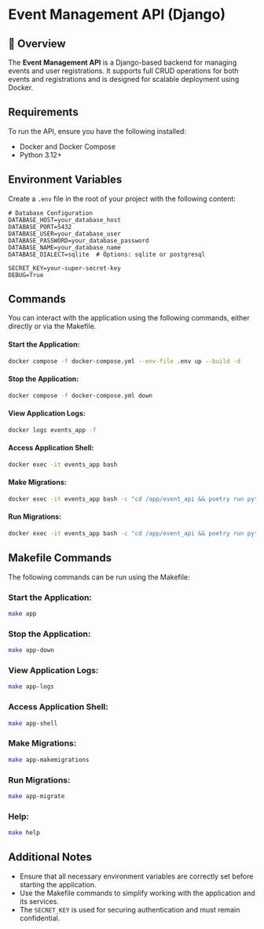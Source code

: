 # Event Management API (Django)

## 📝 Overview
The **Event Management API** is a Django-based backend for managing events and user registrations. It supports full CRUD operations for both events and registrations and is designed for scalable deployment using Docker.

## Requirements
To run the API, ensure you have the following installed:

- Docker and Docker Compose
- Python 3.12+

## Environment Variables

Create a `.env` file in the root of your project with the following content:

```env
# Database Configuration
DATABASE_HOST=your_database_host
DATABASE_PORT=5432
DATABASE_USER=your_database_user
DATABASE_PASSWORD=your_database_password
DATABASE_NAME=your_database_name
DATABASE_DIALECT=sqlite  # Options: sqlite or postgresql

SECRET_KEY=your-super-secret-key
DEBUG=True
```

## Commands
You can interact with the application using the following commands, either directly or via the Makefile.

#### Start the Application:
```bash
docker compose -f docker-compose.yml --env-file .env up --build -d
```

#### Stop the Application:
```bash
docker compose -f docker-compose.yml down
```

#### View Application Logs:
```bash
docker logs events_app -f
```

#### Access Application Shell:
```bash
docker exec -it events_app bash
```

#### Make Migrations:
```bash
docker exec -it events_app bash -c "cd /app/event_api && poetry run python manage.py makemigrations"
```

#### Run Migrations:
```bash
docker exec -it events_app bash -c "cd /app/event_api && poetry run python manage.py migrate"
```

## Makefile Commands
The following commands can be run using the Makefile:

### Start the Application:
```bash
make app
```

### Stop the Application:
```bash
make app-down
```

### View Application Logs:
```bash
make app-logs
```

### Access Application Shell:
```bash
make app-shell
```

### Make Migrations:
```bash
make app-makemigrations
```

### Run Migrations:
```bash
make app-migrate
```

### Help:
```bash
make help
```

## Additional Notes
- Ensure that all necessary environment variables are correctly set before starting the application.
- Use the Makefile commands to simplify working with the application and its services.
- The `SECRET_KEY` is used for securing authentication and must remain confidential. 